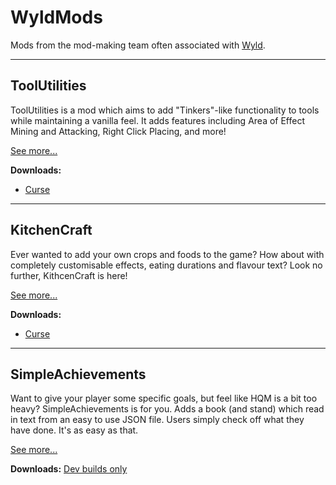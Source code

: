 # WyldMods

Mods from the mod-making team often associated with [Wyld](http://www.twitch.tv/Wyld).

---
## ToolUtilities

ToolUtilities is a mod which aims to add "Tinkers"-like functionality to tools while maintaining a vanilla feel. It adds features including Area of Effect Mining and Attacking, Right Click Placing, and more!

[See more...](tu.md)

**Downloads:**

* [Curse](http://www.curse.com/mc-mods/minecraft/224591-toolutilities)

---
## KitchenCraft

Ever wanted to add your own crops and foods to the game? How about with completely customisable effects, eating durations and flavour text? Look no further, KithcenCraft is here!

[See more...](kc.md)

**Downloads:**

* [Curse](http://www.curse.com/mc-mods/minecraft/226688-kitchencraft)

---
## SimpleAchievements

Want to give your player some specific goals, but feel like HQM is a bit too heavy? SimpleAchievements is for you. Adds a book (and stand) which read in text from an easy to use JSON file. Users simply check off what they have done. It's as easy as that.

[See more...](sa.md)

**Downloads:** [Dev builds only](http://ci.tterrag.com/job/SimpleAchievements)
